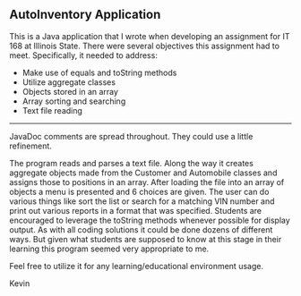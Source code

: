 ## AutoInventory Application

This is a Java application that I wrote when developing an assignment for IT 168 at Illinois State. There were several objectives this assignment had to meet. Specifically, it needed to address:

 * Make use of equals and toString methods
 * Utilize aggregate classes
 * Objects stored in an array
 * Array sorting and searching
 * Text file reading

---

JavaDoc comments are spread throughout. They could use a little refinement.

The program reads and parses a text file. Along the way it creates aggregate objects made from the Customer and Automobile classes and assigns those to positions in an array. After loading the file into an array of objects a menu is presented and 6 choices are given. The user can do various things like sort the list or search for a matching VIN number and print out various reports in a format that was specified. Students are encouraged to leverage the toString methods whenever possible for display output. As with all coding solutions it could be done dozens of different ways. But given what students are supposed to know at this stage in their learning this program seemed very appropriate to me.

Feel free to utilize it for any learning/educational environment usage.

Kevin
